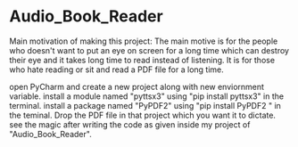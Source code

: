 # Audio_Book_Reader
Main motivation of making this project:
The main motive is for the people who doesn't want to put an eye on screen for a long time which can destroy their eye and it takes long time to read instead of listening. 
It is for those who hate reading or sit and read a PDF file for a long time.

open PyCharm and create a new project along with new enviornment variable.
install a module named "pyttsx3" using "pip install pyttsx3" in the terminal.
install a package named "PyPDF2" using "pip install PyPDF2 " in the teminal.
Drop the PDF file in that project which you want it to dictate.
see the magic after writing the code as given inside my project of "Audio_Book_Reader".
